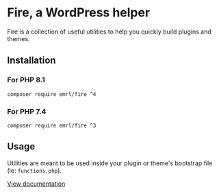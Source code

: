 # Fire, a WordPress helper

Fire is a collection of useful utilities to help you quickly build plugins
and themes.

## Installation

### For PHP 8.1

`composer require emrl/fire ^4`

### For PHP 7.4
`composer require emrl/fire ^3`

## Usage

Utilities are meant to be used inside your plugin or theme's bootstrap file
(ie: `functions.php`).

[View documentation](docs/README.md)
